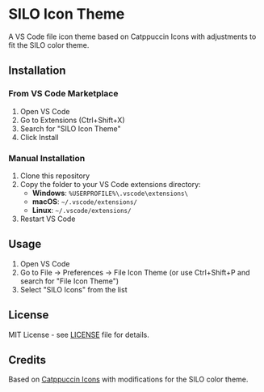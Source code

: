 # SILO Icon Theme

A VS Code file icon theme based on Catppuccin Icons with adjustments to fit the SILO color theme.

## Installation

### From VS Code Marketplace

1. Open VS Code
2. Go to Extensions (Ctrl+Shift+X)
3. Search for "SILO Icon Theme"
4. Click Install

### Manual Installation

1. Clone this repository
2. Copy the folder to your VS Code extensions directory:
   - **Windows**: `%USERPROFILE%\.vscode\extensions\`
   - **macOS**: `~/.vscode/extensions/`
   - **Linux**: `~/.vscode/extensions/`
3. Restart VS Code

## Usage

1. Open VS Code
2. Go to File → Preferences → File Icon Theme (or use Ctrl+Shift+P and search for "File Icon Theme")
3. Select "SILO Icons" from the list

## License

MIT License - see [LICENSE](LICENSE) file for details.

## Credits

Based on [Catppuccin Icons](https://github.com/catppuccin/vscode-icons) with modifications for the SILO color theme.